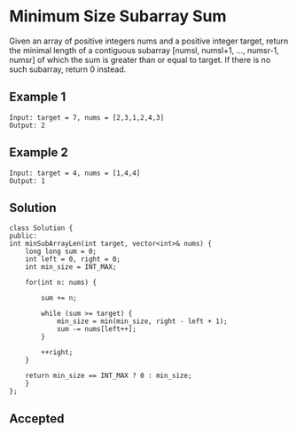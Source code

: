 
# Minimum Size Subarray Sum

Given an array of positive integers nums and a positive integer target, return the minimal length of a contiguous subarray [numsl, numsl+1, ..., numsr-1, numsr] of which the sum is greater than or equal to target. If there is no such subarray, return 0 instead.


## Example 1
	Input: target = 7, nums = [2,3,1,2,4,3]
	Output: 2
## Example 2
	Input: target = 4, nums = [1,4,4]
	Output: 1

## Solution
   	class Solution {
	public:
    int minSubArrayLen(int target, vector<int>& nums) {
        long long sum = 0;
        int left = 0, right = 0;
        int min_size = INT_MAX;
        
        for(int n: nums) {
            
            sum += n;

            while (sum >= target) {
                min_size = min(min_size, right - left + 1);
                sum -= nums[left++];
            }

            ++right;
        }

        return min_size == INT_MAX ? 0 : min_size;
    	}
	};


 

 




## Accepted
